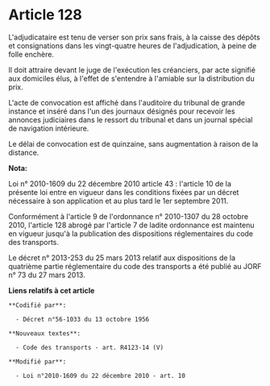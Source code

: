 # Article 128

L'adjudicataire est tenu de verser son prix sans frais, à la caisse des dépôts et consignations dans les vingt-quatre heures
de l'adjudication, à peine de folle enchère.

Il doit attraire devant le juge de l'exécution les créanciers, par acte signifié aux domiciles élus, à l'effet de s'entendre
à l'amiable sur la distribution du prix.

L'acte de convocation est affiché dans l'auditoire du tribunal de grande instance et inséré dans l'un des journaux désignés
pour recevoir les annonces judiciaires dans le ressort du tribunal et dans un journal spécial de navigation intérieure.

Le délai de convocation est de quinzaine, sans augmentation à raison de la distance.

**Nota:**

Loi n° 2010-1609 du 22 décembre 2010 article 43 : l'article 10 de la présente loi entre en vigueur dans les conditions fixées
par un décret nécessaire à son application et au plus tard le 1er septembre 2011.

Conformément à l'article 9 de l'ordonnance n° 2010-1307 du 28 octobre   2010, l'article 128 abrogé par l'article 7 de ladite
ordonnance est   maintenu en vigueur jusqu'à la publication des dispositions   réglementaires du code des transports.  

Le décret  n° 2013-253 du 25 mars 2013 relatif aux dispositions de la     quatrième  partie réglementaire du code des
transports a été publié au     JORF n°  73 du 27 mars 2013.

**Liens relatifs à cet article**

	**Codifié par**:

	  - Décret n°56-1033 du 13 octobre 1956

	**Nouveaux textes**:

	  - Code des transports - art. R4123-14 (V)

	**Modifié par**:

	  - Loi n°2010-1609 du 22 décembre 2010 - art. 10

